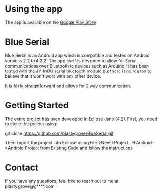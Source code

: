 Using the app
=============

The app is available on the [Google Play Store](https://play.google.com/store/apps/details?id=com.blueserial "Install on your Android device")

Blue Serial
===========

Blue Serial is an Android app which is compatible and tested on Android versions 2.2 to 4.2.2. The app itself is designed to allow for Serial communications over Bluetooth to devices such as Arduino. It has been tested with the JY-MCU serial bluetooth module but there is no reason to believe that it won't work with any other device.

It is fairly straightforward and allows for 2 way communication.

Getting Started
===============

The entire project has been developed in Eclipse Juno (4.2). First, you need to clone the project using:

git clone https://github.com/plastygrove/BlueSerial.git

Then import the project into Eclipse using File->New->Project...->Android->Android Project from Existing Code and follow the instructions

Contact
=======

If you have any questions, feel free to reach out to me at plasty.grove@g****.com
